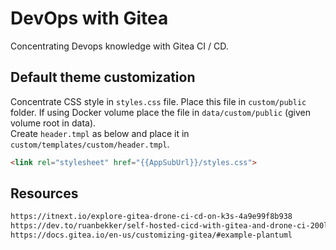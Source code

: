 # DevOps with Gitea

Concentrating Devops knowledge with Gitea CI / CD.

## Default theme customization

Concentrate CSS style in `styles.css` file. Place this file in `custom/public` folder. If using Docker volume place the file in `data/custom/public` (given volume root in data).  
Create `header.tmpl` as below and place it in `custom/templates/custom/header.tmpl`.

```html
<link rel="stylesheet" href="{{AppSubUrl}}/styles.css">
```

## Resources

```html
https://itnext.io/explore-gitea-drone-ci-cd-on-k3s-4a9e99f8b938
https://dev.to/ruanbekker/self-hosted-cicd-with-gitea-and-drone-ci-200l
https://docs.gitea.io/en-us/customizing-gitea/#example-plantuml
```

